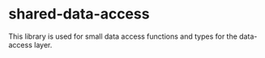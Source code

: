 # shared-data-access

This library is used for small data access functions and types for the data-access layer.
